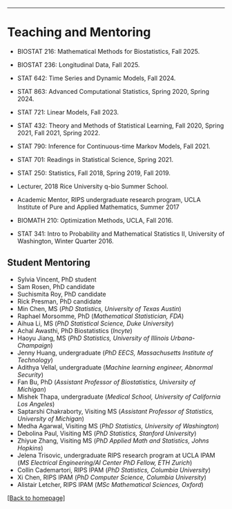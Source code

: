 ---
# [](#header-1)Teaching and Mentoring

* BIOSTAT 216: Mathematical Methods for Biostatistics, Fall 2025. 

* BIOSTAT 236: Longitudinal Data, Fall 2025.

* STAT 642: Time Series and Dynamic Models, Fall 2024.

* STAT 863: Advanced Computational Statistics, Spring 2020, Spring 2024.

* STAT 721: Linear Models, Fall 2023.

* STAT 432: Theory and Methods of Statistical Learning, Fall 2020, Spring 2021, Fall 2021, Spring 2022.

* STAT 790: Inference for Continuous-time Markov Models, Fall 2021.

* STAT 701: Readings in Statistical Science, Spring 2021.

* STAT 250: Statistics, Fall 2018, Spring 2019, Fall 2019.

* Lecturer, 2018 Rice University q-bio Summer School.

* Academic Mentor, RIPS undergraduate research program, UCLA Institute of Pure and Applied Mathematics, Summer 2017
	
* BIOMATH 210: Optimization Methods, UCLA, Fall 2016. 

* STAT 341: Intro to Probability and Mathematical Statistics II, University of Washington, Winter Quarter 2016. 


Student Mentoring
-------
* Sylvia Vincent, PhD student
* Sam Rosen, PhD candidate
* Suchismita Roy, PhD candidate
* Rick Presman, PhD candidate
* Min Chen, MS (_PhD Statistics, University of Texas Austin_)
* Raphael Morsomme, PhD (_Mathematical Statistician, FDA_)
* Aihua Li, MS (_PhD Statistical Science, Duke University_)
* Achal Awasthi, PhD Biostatistics (_Incyte_)
* Haoyu Jiang, MS (_PhD Statistics, University of Illinois Urbana-Champaign_)
* Jenny Huang, undergraduate (_PhD EECS, Massachusetts Institute of Technology_)
* Adithya Vellal, undergraduate (_Machine learning engineer, Abnormal Security_)
* Fan Bu, PhD (_Assistant Professor of Biostatistics, University of Michigan_)
* Mishek Thapa, undergraduate (_Medical School, University of California Los Angeles_)
* Saptarshi Chakraborty, Visiting MS (_Assistant Professor of Statistics, University of Michigan_)
* Medha Agarwal, Visiting MS (_PhD Statistics, University of Washington_)
* Debolina Paul, Visiting MS (_PhD Statistics, Stanford University_)
* Zhiyue Zhang, Visiting MS (_PhD Applied Math and Statistics, Johns Hopkins_)
* Jelena Trisovic, undergraduate RIPS research program at UCLA IPAM (_MS Electrical Engineering/AI Center PhD Fellow, ETH Zurich_)
* Collin Cademartori, RIPS IPAM (_PhD Statistics, Columbia University_)
* Xi Chen, RIPS IPAM  (_PhD Computer Science, Columbia University_)
* Alistair Letcher, RIPS IPAM (_MSc Mathematical Sciences, Oxford_)


[ [Back to homepage] ](./)
